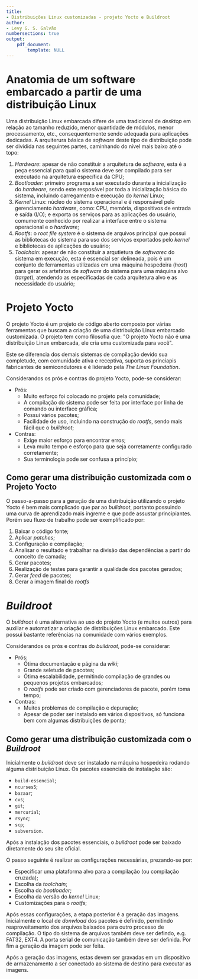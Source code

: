 ```yaml
---
title:
- Distribuições Linux customizadas - projeto Yocto e Buildroot
author:
- Levy G. S. Galvão
numbersections: true
output:
    pdf_document:
        template: NULL
---
```


<!-- sudo apt-get install pandoc -->
<!-- pandoc report.md -o report.pdf -->

# Anatomia de um software embarcado a partir de uma distribuição Linux

Uma distribuição Linux embarcada difere de uma tradicional de *desktop* em relação ao tamanho reduzido, menor quantidade de módulos, menor processamento, etc., consequentemente sendo adequada para aplicações dedicadas. A arquiterura básica de *software* deste tipo de distribuição pode ser dividida nas seguintes partes, caminhando do nível mais baixo até o topo:

1. *Hardware*: apesar de não constituir a arquitetura de *software*, esta é a peça essencial para qual o sistema deve ser compilado para ser executado na arquitetura específica da CPU;
2. *Bootloader*: primeiro programa a ser executado durante a inicialização do *hardware*, sendo este resposável por toda a inicialização básica do sistema, incluindo carregamento e execução do *kernel* Linux;
3. *Kernel* Linux: núcleo do sistema operacional e é responsável pelo gerenciamento *hardware*, como: CPU, memória, dispositivos de entrada e saída (I/O); e exporta os serviços para as aplicações do usuário, comumente conhecido por realizar a interface entre o sistema operacional e o *hardware*;
4. *Rootfs*: o *root file system* é o sistema de arquivos principal que possui as bibliotecas do sistema para uso dos serviços exportados pelo *kernel* e bibliotecas de aplicações do usuário;
5. *Toolchain*: apesar de não constituir a arqutietura de *softwarec* do sistema em execução, esta é essencial ser delineada, pois é um conjunto de ferramentas utilizadas em uma máquina hospedeira (*host*) para gerar os artefatos de *software* do sistema para uma máquina alvo (*target*), atendendo as especificadas de cada arquitetura alvo e as necessidade do usuário;

# Projeto Yocto 

O projeto Yocto é um projeto de código aberto composto por várias ferramentas que buscam a criação de uma distribuição Linux embarcado customizada. O projeto tem como filosofia que: "O projeto Yocto não é uma distribuição Linux embarcada, ele cria uma customizada para você". 

Este se diferencia dos demais sistemas de compilação devido sua completude, com comunidade ativa e receptiva, suporta os princiapis fabricantes de semicondutores e é liderado pela *The Linux Foundation*.

Considerandos os prós e contras do projeto Yocto, pode-se considerar:

- Prós:
  - Muito esforço foi colocado no projeto pela comunidade;
  - A compilação do sistema pode ser feita por interface por linha de comando ou interface gráfica;
  - Possui vários pacotes;
  - Facilidade de uso, incluindo na construção do *rootfs*, sendo mais fácil que o *buildroot*;
- Contras:
  - Exige maior esforço para encontrar erros;
  - Leva muito tempo e esforço para que seja corretamente configurado corretamente;
  - Sua terminologia pode ser confusa a princípio;

## Como gerar uma distribuição customizada com o Projeto Yocto

O passo-a-passo para a geração de uma distribuição utilizando o projeto Yocto é bem mais complicado que par ao *buildroot*, portanto possuindo uma curva de aprendizado mais íngreme e que pode assustar principiantes. Porém seu fluxo de trabalho pode ser exemplificado por:

1. Baixar o código fonte;
2. Aplicar *patches*;
3. Configuração e compilação;
4. Analisar o resultado e trabalhar na divisão das dependências a partir do conceito de camada;
5. Gerar pacotes;
6. Realização de testes para garantir a qualidade dos pacotes gerados;
7. Gerar *feed* de pacotes;
8. Gerar a imagem final do *rootfs*

# *Buildroot*

O *buildroot* é uma alternativa ao uso do projeto Yocto (e muitos outros) para auxiliar e automatizar a criação de distribuições Linux embarcado. Este possui bastante referências na comunidade com vários exemplos.

Considerandos os prós e contras do *buildroot*, pode-se considerar:

- Prós:
  - Ótima documentação e página da *wiki*;
  - Grande seletude de pacotes;
  - Ótima escalabilidade, permitindo compilação de grandes ou pequenos projetos embarcados;
  - O *rootfs* pode ser criado com gerenciadores de pacote, porém toma tempo;
- Contras:
  - Muitos problemas de compilação e depuração;
  - Apesar de poder ser instalado em vários dispositivos, só funciona bem com algumas distribuições de ponta;

## Como gerar uma distribuição customizada com o *Buildroot*

Inicialmente o *buildroot* deve ser instalado na máquina hospedeira rodando alguma distribuição Linux. Os pacotes essenciais de instalação são:

- ``build-essencial``;
- ``ncurses5``;
- ``bazaar``;
- ``cvs``;
- ``git``;
- ``mercurial``;
- ``rsync``;
- ``scp``;
- ``subversion``.

Após a instalação dos pacotes essenciais, o *buildroot* pode ser baixado diretamente do seu site oficial.

O passo seguinte é realizar as configurações necessárias, prezando-se por: 

- Especificar uma plataforma alvo para a compilação (ou compilação cruzada);
- Escolha da *toolchain*;
- Escolha do *bootloader*;
- Escolha da versão do *kernel* Linux;
- Customizações para o *rootfs*;

Após essas configurações, a etapa posterior é a geração das imagens. Inicialmente o local de *donwload* dos pacotes é definido, permitindo reaproveitamento dos arquivos baixados para outro processo de compilação. O tipo do sistema de arquivos também deve ser defindo, e.g. FAT32, EXT4. A porta serial de comunicação também deve ser definida. Por fim a geração da imagem pode ser feita.

Após a geração das imagens, estas devem ser gravadas em um dispositivo de armazenamento a ser conectado ao sistema de destino para executar as imagens. 